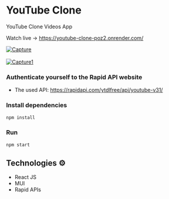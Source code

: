 # YouTube Clone

YouTube Clone Videos App

Watch live -> https://youtube-clone-poz2.onrender.com/

<a href="https://ibb.co/Tm3Ghfz"><img src="https://i.ibb.co/4PrLNqB/Capture.jpg" alt="Capture" border="0"></a>
<br/> <br/>
<a href="https://ibb.co/7QWF7k9"><img src="https://i.ibb.co/jzMF7Jp/Capture1.jpg" alt="Capture1" border="0"></a>

### Authenticate yourself to the Rapid API website
 
* The used API: https://rapidapi.com/ytdlfree/api/youtube-v31/ 
  
### Install dependencies

```bash 
npm install 
``` 

### Run

```bash
npm start 
``` 
## Technologies ⚙️

- React JS
- MUI
- Rapid APIs
